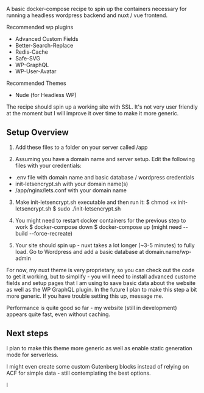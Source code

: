 A basic docker-compose recipe to spin up the containers necessary for running a headless wordpress backend and nuxt / vue frontend.

Recommended wp plugins 
- Advanced Custom Fields
- Better-Search-Replace
- Redis-Cache
- Safe-SVG
- WP-GraphQL
- WP-User-Avatar

Recommended Themes
- Nude (for Headless WP)

The recipe should spin up a working site with SSL. It's not very user friendly at the moment but I will improve it over time to make it more generic.

## Setup Overview
1) Add these files to a folder on your server called /app

2) Assuming you have a domain name and server setup. Edit the following files with your credentials:
- .env file with domain name and basic database / wordpress credentials
- init-letsencrypt.sh with your domain name(s)
- /app/nginx/lets.conf with your domain name

3) Make init-letsencrypt.sh executable and then run it:
$ chmod +x init-letsencrypt.sh
$ sudo ./init-letsencrypt.sh

4) You might need to restart docker containers for the previous step to work
$ docker-compose down
$ docker-compose up (might need --build --force-recreate)

5) Your site should spin up - nuxt takes a lot longer (~3-5 minutes) to fully load. Go to Wordpress and add a basic database at domain.name/wp-admin

For now, my nuxt theme is very proprietary, so you can check out the code to get it working, but to simplify - you will need to install advanced custome fields and setup pages that I am using to save basic data about the website as well as the WP GraphQL plugin. In the future I plan to make this step a bit more generic. If you have trouble setting this up, message me. 

Performance is quite good so far - my website (still in development) appears quite fast, even without caching.

## Next steps
I plan to make this theme more generic as well as enable static generation mode for serverless.

I might even create some custom Gutenberg blocks instead of relying on ACF for simple data - still contemplating the best options.

I 

